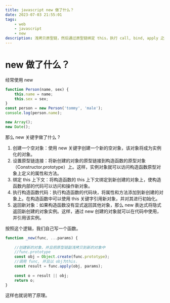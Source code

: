 ```yaml
---
title: javascript new 做了什么？
date: 2023-07-03 21:55:01
tags: 
    - web
    - javascript
    - new
description: 浅拷贝原型链，然后通过原型链绑定 this，执行 call, bind, apply 之类的操作，然后返回，搞定
---
```


# new 做了什么？


经常使用 new

```js
function Person(name, sex) {
	this.name = name;
	this.sex = sex;
}
const person = new Person('tommy', 'male');
console.log(person.name);

new Array();
new Date();
```

那么 new 关键字做了什么 ?

1. 创建一个空对象：使用 new 关键字创建一个新的空对象，该对象将成为实例化的对象。
2. 设置原型链连接：将新创建的对象的原型链接到构造函数的原型对象（Constructor.prototype）上。这样，实例对象就可以访问构造函数原型对象上定义的属性和方法。
3. 绑定 this 上下文：将构造函数的 this 上下文绑定到新创建的对象上，使构造函数内部的代码可以访问和操作新对象。
4. 执行构造函数代码：执行构造函数的代码块，将属性和方法添加到新创建的对象上。在构造函数中可以使用 this 关键字引用新对象，并对其进行初始化。
5. 返回新对象：如果构造函数没有显式返回其他对象，那么 new 表达式将隐式返回新创建的对象实例。这样，通过 new 创建的对象就可以在代码中使用，并引用该实例。

按照这个逻辑，我们自己写一个函数。

```js
function _new(func, ...params) {
	
	//创建新的对象，并且把原型链副浅拷贝到新的对象中
	//func.prototype 
	const obj = Object.create(func.prototype);
	//调用 func, 并且以 obj为this.
	const result = func.apply(obj, params);
	
	const o = result || obj;
	return o;
}
```

这样也就说明了原理。


